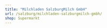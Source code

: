 ```yaml
---
title: "Milchladen SalzburgMilch GmbH"
url: /salzburg/milchladen-salzburgmilch-gmbh/
shop: Supermarkt
---
```

